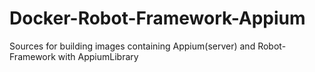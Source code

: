 # Docker-Robot-Framework-Appium
Sources for building images containing Appium(server) and Robot-Framework with AppiumLibrary
